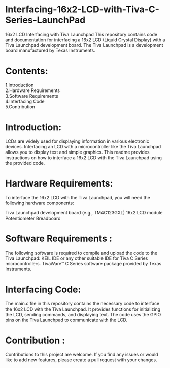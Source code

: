 # Interfacing-16x2-LCD-with-Tiva-C-Series-LaunchPad
16x2 LCD Interfacing with Tiva Launchpad
This repository contains code and documentation for interfacing a 16x2 LCD (Liquid Crystal Display) with a Tiva Launchpad development board. The Tiva Launchpad is a  development board manufactured by Texas Instruments.

# Contents:<br />
  1.Introduction<br />
  2.Hardware Requirements<br />
  3.Software Requirements<br />
  4.Interfacing Code<br />
  5.Contribution<br />

# Introduction: <br />
LCDs are widely used for displaying information in various electronic devices. Interfacing an LCD with a microcontroller like the Tiva Launchpad allows you to display text and simple graphics. This readme provides instructions on how to interface a 16x2 LCD with the Tiva Launchpad using the provided code.

# Hardware Requirements:<br />

To interface the 16x2 LCD with the Tiva Launchpad, you will need the following hardware components:

Tiva Launchpad development board (e.g., TM4C123GXL)
16x2 LCD module 
Potentiometer
Breadboard

# Software Requirements :<br />
The following software is required to compile and upload the code to the Tiva Launchpad:
KEIL IDE or any other suitable IDE for Tiva C Series microcontrollers.
TivaWare™ C Series software package provided by Texas Instruments.


# Interfacing Code:<br />
The main.c file in this repository contains the necessary code to interface the 16x2 LCD with the Tiva Launchpad. It provides functions for initializing the LCD, sending commands, and displaying text. The code uses the GPIO pins on the Tiva Launchpad to communicate with the LCD.


# Contribution :<br />
Contributions to this project are welcome. If you find any issues or would like to add new features, please create a pull request with your changes.

